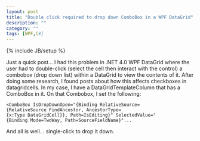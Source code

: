 ```yaml
---
layout: post
title: "Double click required to drop down ComboBox in a WPF DataGrid"
description: ""
category: ""
tags: [WPF,C#]
---
```

{% include JB/setup %}

Just a quick post... I had this problem in .NET 4.0 WPF DataGrid where the user had to double-click (select the cell then interact with the control) a combobox (drop down list) within a DataGrid to view the contents of it. After doing some research, I found posts about how this affects checkboxes in datagridcells. In my case, I have a DataGridTemplateColumn that has a ComboBox in it. On that Combobox, I set the following:

```XAML
<ComboBox IsDropDownOpen="{Binding RelativeSource={RelativeSource FindAncestor, AncestorType={x:Type DataGridCell}}, Path=IsEditing}" SelectedValue="{Binding Mode=TwoWay, Path=SourceFieldName}"...
```

And all is well... single-click to drop it down.
